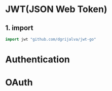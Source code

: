 # JWT(JSON Web Token)

## 1. import

```go
import jwt "github.com/dgrijalva/jwt-go"
```

# Authentication

# OAuth

